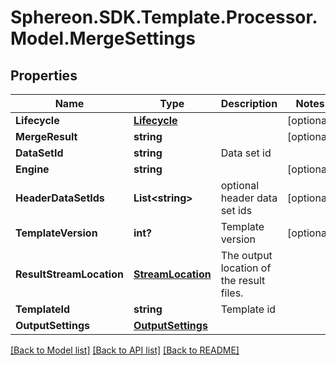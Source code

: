 # Sphereon.SDK.Template.Processor.Model.MergeSettings
## Properties

Name | Type | Description | Notes
------------ | ------------- | ------------- | -------------
**Lifecycle** | [**Lifecycle**](Lifecycle.md) |  | [optional] 
**MergeResult** | **string** |  | [optional] 
**DataSetId** | **string** | Data set id | 
**Engine** | **string** |  | [optional] 
**HeaderDataSetIds** | **List&lt;string&gt;** | optional header data set ids | [optional] 
**TemplateVersion** | **int?** | Template version | [optional] 
**ResultStreamLocation** | [**StreamLocation**](StreamLocation.md) | The output location of the result files. | 
**TemplateId** | **string** | Template id | 
**OutputSettings** | [**OutputSettings**](OutputSettings.md) |  | 

[[Back to Model list]](../README.md#documentation-for-models) [[Back to API list]](../README.md#documentation-for-api-endpoints) [[Back to README]](../README.md)

